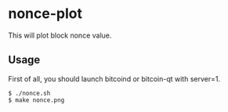 nonce-plot
==========

This will plot block nonce value.

Usage
-----

First of all, you should launch bitcoind or bitcoin-qt with server=1.

```
$ ./nonce.sh
$ make nonce.png
```

